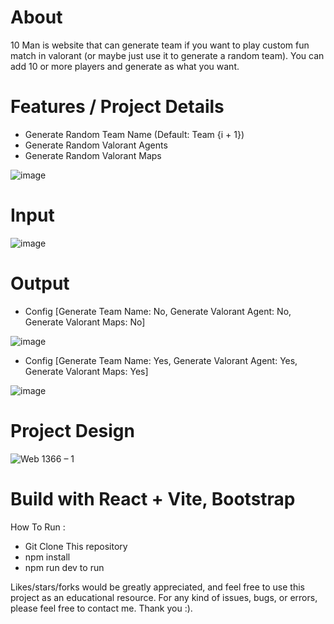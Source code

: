 # About
10 Man is website that can generate team if you want to play custom fun match in valorant (or maybe just use it to generate a random team). You can add 10 or more players and generate as what you want. 

# Features / Project Details
- Generate Random Team Name (Default: Team {i + 1})
- Generate Random Valorant Agents
- Generate Random Valorant Maps
  
![image](https://github.com/yohanesrioirsan/10man/assets/82473445/ca4a1e38-7573-4090-b4c0-f3d27b9063f3)

# Input
![image](https://github.com/yohanesrioirsan/10man/assets/82473445/91f6a64b-dc8c-4550-9729-b56f24704f0e)


# Output
- Config [Generate Team Name: No, Generate Valorant Agent: No, Generate Valorant Maps: No]

![image](https://github.com/yohanesrioirsan/10man/assets/82473445/7614b76c-ca79-453a-b4e6-b7eaee5af43f)

- Config [Generate Team Name: Yes, Generate Valorant Agent: Yes, Generate Valorant Maps: Yes]


![image](https://github.com/yohanesrioirsan/10man/assets/82473445/220c0761-26c1-495d-a1fb-50f736f7400a)

# Project Design

![Web 1366 – 1](https://github.com/yohanesrioirsan/10man/assets/82473445/417e9bc5-7dd2-4a35-916a-a37479e8cc6d)


# Build with React + Vite, Bootstrap
How To Run : 
- Git Clone This repository
- npm install
- npm run dev to run

Likes/stars/forks would be greatly appreciated, and feel free to use this project as an educational resource. For any kind of issues, bugs, or errors, please feel free to contact me. Thank you :).
